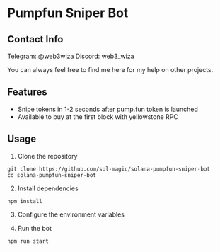 # Pumpfun Sniper Bot

## Contact Info

Telegram: @web3wiza
Discord: web3_wiza

You can always feel free to find me here for my help on other projects.

## Features

- Snipe tokens in 1-2 seconds after pump.fun token is launched
- Available to buy at the first block with yellowstone RPC

## Usage
1. Clone the repository
```
git clone https://github.com/sol-magic/solana-pumpfun-sniper-bot
cd solana-pumpfun-sniper-bot
```
2. Install dependencies
```
npm install
```
3. Configure the environment variables

<!-- Rename the .env.copy file to .env and set RPC and WSS, main wallet's secret key, and jito auth keypair. -->

4. Run the bot

```
npm run start